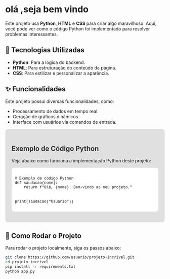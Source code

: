 # olá ,seja bem vindo

Este projeto usa **Python**, **HTML** e **CSS** para criar algo maravilhoso. Aqui, você pode ver como o código Python foi implementado para resolver problemas interessantes.

## 🔧 Tecnologias Utilizadas

- **Python**: Para a lógica do backend.
- **HTML**: Para estruturação do conteúdo da página.
- **CSS**: Para estilizar e personalizar a aparência.

## ✨ Funcionalidades

Este projeto possui diversas funcionalidades, como:

- Processamento de dados em tempo real.
- Geração de gráficos dinâmicos.
- Interface com usuários via comandos de entrada.

<div style="background-color: #e0e0e0; padding: 20px; border-radius: 8px;">
  <h2 style="color: #333;">Exemplo de Código Python</h2>
  <p>Veja abaixo como funciona a implementação Python deste projeto:</p>
  <pre style="background-color: #fff; padding: 10px; border-radius: 8px;">
    <code style="font-family: 'Courier New', monospace;">
# Exemplo de código Python
def saudacao(nome):
    return f"Olá, {nome}! Bem-vindo ao meu projeto."

print(saudacao("Usuário"))
    </code>
  </pre>
</div>

## 🚀 Como Rodar o Projeto

Para rodar o projeto localmente, siga os passos abaixo:

```bash
git clone https://github.com/usuario/projeto-incrivel.git
cd projeto-incrivel
pip install -r requirements.txt
python app.py
